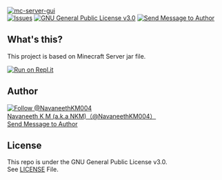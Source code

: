 [![mc-server-gui](https://github-readme-stats.vercel.app/api/pin/?username=navaneethkm004&repo=mc-server-gui&theme=dark)](https://github.com/navaneethkm004/mc-server-gui)<br/>
[![Issues](https://img.shields.io/github/issues/navaneethkm004/mc-server-gui?maxAge=3600, "Issues")](https://github.com/navaneethkm004/mc-server-gui/issues) [![GNU General Public License v3.0](https://img.shields.io/badge/License-GPLv3-blue.svg?maxAge=3600, "License")](https://github.com/navaneethkm004/mc-server-gui/blob/master/LICENSE) [![Send Message to Author](https://img.shields.io/static/v1?style=flat&logo=twitter&label=Message&color=1da1f2&link=https%3A%2F%2Ftwitter.com%2Fmessages%2Fcompose%3Frecipient_id%714816987336089600&link=https%3A%2F%2Ftwitter.com%2Fmessages%2Fcompose%3Frecipient_id%714816987336089600&message=%40NavaneethKM004&maxAge=3600, "Send Message to Author")](https://twitter.com/messages/compose?recipient_id=714816987336089600)<br>

## What's this?
This project is based on Minecraft Server jar file. 

[![Run on Repl.it](https://repl.it/badge/github/navaneethkm004/mc-server-gui)](https://repl.it/github/navaneethkm004/mc-server-gui)

## Author

[![Follow @NavaneethKM004](https://img.shields.io/twitter/follow/NavaneethKM004?label=Follow&style=social&maxAge=3600, "Follow")](https://twitter.com/intent/follow?screen_name=NavaneethKM004)<br>
[Navaneeth K M (a.k.a NKM)（@NavaneethKM004）](https://twitter.com/NavaneethKM004)<br>
[Send Message to Author](https://twitter.com/messages/compose?recipient_id=714816987336089600)

## License

This repo is under the GNU General Public License v3.0.<br>
See [LICENSE](https://github.com/navaneethkm004/mc-server-gui/blob/master/LICENSE) File.
